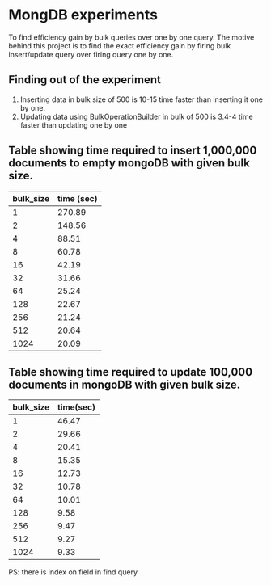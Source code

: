 # MongDB experiments
To find efficiency gain by bulk queries over one by one query.
The motive behind this project is to find the exact efficiency gain by firing
bulk insert/update query over firing query one by one.

Finding out of the experiment
-----------------------------------
1. Inserting data in bulk size of 500 is 10-15 time faster than inserting it one by one.
2. Updating data using BulkOperationBuilder in bulk of 500 is 3.4-4 time
faster than updating one by one

Table showing time required to insert 1,000,000 documents to empty mongoDB with given bulk size.
-----------------------------------

| bulk_size | time (sec)           |
|------|---------------|
| 1    | 270.89 |
| 2    | 148.56  |
| 4    | 88.51 |
| 8    | 60.78 |
| 16   | 42.19  |
| 32   | 31.66 |
| 64   | 25.24 |
| 128  | 22.67 |
| 256  | 21.24 |
| 512  | 20.64 |
| 1024 | 20.09  |


Table showing time required to update 100,000 documents in mongoDB with given bulk size.
-----------------------------------
| bulk_size    | time(sec)  |
|------|---------------|
| 1    | 46.47 |
| 2    | 29.66 |
| 4    | 20.41 |
| 8    | 15.35 |
| 16   | 12.73 |
| 32   | 10.78 |
| 64   | 10.01 |
| 128  | 9.58 |
| 256  | 9.47 |
| 512  | 9.27  |
| 1024 | 9.33 |
PS: there is index on field in find query
